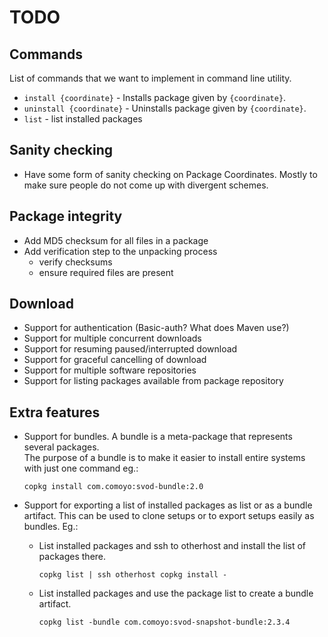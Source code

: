 # TODO

## Commands

List of commands that we want to implement in command line utility.

- `install {coordinate}` - Installs package given by `{coordinate}`.
- `uninstall {coordinate}` - Uninstalls package given by `{coordinate}`.
- `list` - list installed packages

## Sanity checking
- Have some form of sanity checking on Package Coordinates.  Mostly to
  make sure people do not come up with divergent schemes.

## Package integrity
- Add MD5 checksum for all files in a package
- Add verification step to the unpacking process
  - verify checksums
  - ensure required files are present
  
## Download
- Support for authentication (Basic-auth?  What does Maven use?)
- Support for multiple concurrent downloads
- Support for resuming paused/interrupted download
- Support for graceful cancelling of download
- Support for multiple software repositories
- Support for listing packages available from package repository

## Extra features
- Support for bundles.  A bundle is a meta-package that represents several packages.  
  The purpose of a bundle is to make it easier to install entire systems 
  with just one command eg.:
  
  `copkg install com.comoyo:svod-bundle:2.0`
  
- Support for exporting a list of installed packages as list or as a bundle artifact.
  This can be used to clone setups or to export setups easily as bundles.  Eg.:
  
  - List installed packages and ssh to otherhost and install the list of packages there.

      `copkg list | ssh otherhost copkg install -`
        
  - List installed packages and use the package list to create a bundle artifact.
  
      `copkg list -bundle com.comoyo:svod-snapshot-bundle:2.3.4`
      

